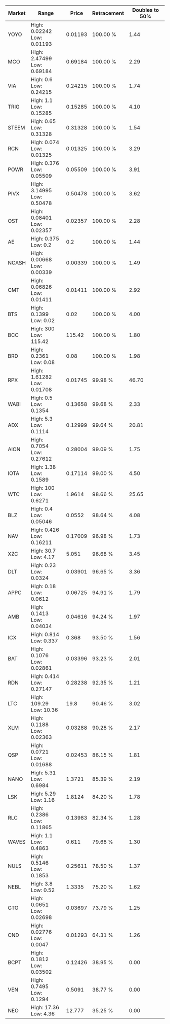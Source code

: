 | Market | Range | Price| Retracement | Doubles to 50% |
| --- | --- | --- | --- | --- |
| YOYO | High: 0.02242<br />Low: 0.01193 | 0.01193 | 100.00 % | 1.44 |
| MCO | High: 2.47499<br />Low: 0.69184 | 0.69184 | 100.00 % | 2.29 |
| VIA | High: 0.6<br />Low: 0.24215 | 0.24215 | 100.00 % | 1.74 |
| TRIG | High: 1.1<br />Low: 0.15285 | 0.15285 | 100.00 % | 4.10 |
| STEEM | High: 0.65<br />Low: 0.31328 | 0.31328 | 100.00 % | 1.54 |
| RCN | High: 0.074<br />Low: 0.01325 | 0.01325 | 100.00 % | 3.29 |
| POWR | High: 0.376<br />Low: 0.05509 | 0.05509 | 100.00 % | 3.91 |
| PIVX | High: 3.14995<br />Low: 0.50478 | 0.50478 | 100.00 % | 3.62 |
| OST | High: 0.08401<br />Low: 0.02357 | 0.02357 | 100.00 % | 2.28 |
| AE | High: 0.375<br />Low: 0.2 | 0.2 | 100.00 % | 1.44 |
| NCASH | High: 0.00668<br />Low: 0.00339 | 0.00339 | 100.00 % | 1.49 |
| CMT | High: 0.06826<br />Low: 0.01411 | 0.01411 | 100.00 % | 2.92 |
| BTS | High: 0.1399<br />Low: 0.02 | 0.02 | 100.00 % | 4.00 |
| BCC | High: 300<br />Low: 115.42 | 115.42 | 100.00 % | 1.80 |
| BRD | High: 0.2361<br />Low: 0.08 | 0.08 | 100.00 % | 1.98 |
| RPX | High: 1.61282<br />Low: 0.01708 | 0.01745 | 99.98 % | 46.70 |
| WABI | High: 0.5<br />Low: 0.1354 | 0.13658 | 99.68 % | 2.33 |
| ADX | High: 5.3<br />Low: 0.1114 | 0.12999 | 99.64 % | 20.81 |
| AION | High: 0.7054<br />Low: 0.27612 | 0.28004 | 99.09 % | 1.75 |
| IOTA | High: 1.38<br />Low: 0.1589 | 0.17114 | 99.00 % | 4.50 |
| WTC | High: 100<br />Low: 0.6271 | 1.9614 | 98.66 % | 25.65 |
| BLZ | High: 0.4<br />Low: 0.05046 | 0.0552 | 98.64 % | 4.08 |
| NAV | High: 0.426<br />Low: 0.16211 | 0.17009 | 96.98 % | 1.73 |
| XZC | High: 30.7<br />Low: 4.17 | 5.051 | 96.68 % | 3.45 |
| DLT | High: 0.23<br />Low: 0.0324 | 0.03901 | 96.65 % | 3.36 |
| APPC | High: 0.18<br />Low: 0.0612 | 0.06725 | 94.91 % | 1.79 |
| AMB | High: 0.1413<br />Low: 0.04034 | 0.04616 | 94.24 % | 1.97 |
| ICX | High: 0.814<br />Low: 0.337 | 0.368 | 93.50 % | 1.56 |
| BAT | High: 0.1076<br />Low: 0.02861 | 0.03396 | 93.23 % | 2.01 |
| RDN | High: 0.414<br />Low: 0.27147 | 0.28238 | 92.35 % | 1.21 |
| LTC | High: 109.29<br />Low: 10.36 | 19.8 | 90.46 % | 3.02 |
| XLM | High: 0.1188<br />Low: 0.02363 | 0.03288 | 90.28 % | 2.17 |
| QSP | High: 0.0721<br />Low: 0.01688 | 0.02453 | 86.15 % | 1.81 |
| NANO | High: 5.31<br />Low: 0.6984 | 1.3721 | 85.39 % | 2.19 |
| LSK | High: 5.29<br />Low: 1.16 | 1.8124 | 84.20 % | 1.78 |
| RLC | High: 0.2386<br />Low: 0.11865 | 0.13983 | 82.34 % | 1.28 |
| WAVES | High: 1.1<br />Low: 0.4863 | 0.611 | 79.68 % | 1.30 |
| NULS | High: 0.5146<br />Low: 0.1853 | 0.25611 | 78.50 % | 1.37 |
| NEBL | High: 3.8<br />Low: 0.52 | 1.3335 | 75.20 % | 1.62 |
| GTO | High: 0.0651<br />Low: 0.02698 | 0.03697 | 73.79 % | 1.25 |
| CND | High: 0.02776<br />Low: 0.0047 | 0.01293 | 64.31 % | 1.26 |
| BCPT | High: 0.1812<br />Low: 0.03502 | 0.12426 | 38.95 % | 0.00 |
| VEN | High: 0.7495<br />Low: 0.1294 | 0.5091 | 38.77 % | 0.00 |
| NEO | High: 17.36<br />Low: 4.36 | 12.777 | 35.25 % | 0.00 |

